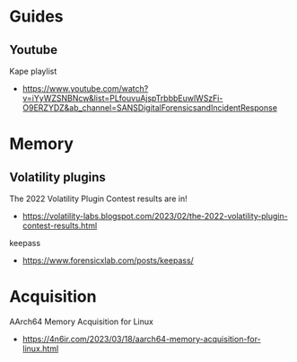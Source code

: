 # Guides

## Youtube

Kape playlist
- https://www.youtube.com/watch?v=iYyWZSNBNcw&list=PLfouvuAjspTrbbbEuwlWSzFi-O9ERZYDZ&ab_channel=SANSDigitalForensicsandIncidentResponse

# Memory

## Volatility plugins

The 2022 Volatility Plugin Contest results are in!
- https://volatility-labs.blogspot.com/2023/02/the-2022-volatility-plugin-contest-results.html

keepass
- https://www.forensicxlab.com/posts/keepass/

# Acquisition

AArch64 Memory Acquisition for Linux
- https://4n6ir.com/2023/03/18/aarch64-memory-acquisition-for-linux.html


